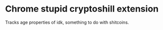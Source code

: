 # Chrome stupid cryptoshill extension
Tracks age properties of idk, something to do with shitcoins.
 
